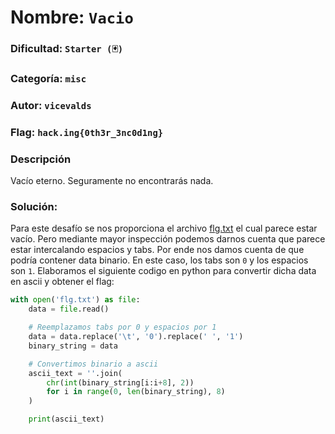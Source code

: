 # Nombre: `Vacio`
### Dificultad: `Starter (🃏)`
### Categoría: `misc`
### Autor: `vicevalds`
### Flag: `hack.ing{0th3r_3nc0d1ng}`

### Descripción
Vacío eterno. Seguramente no encontrarás nada.

### Solución:
Para este desafío se nos proporciona el archivo [flg.txt](./challenge/flg.txt) el cual parece estar vacío. Pero mediante mayor inspección podemos darnos cuenta que parece estar intercalando espacios y tabs. Por ende nos damos cuenta de que podría contener data binario. En este caso, los tabs son `0` y los espacios son `1`. Elaboramos el siguiente codigo en python para convertir dicha data en ascii y obtener el flag:

```python
with open('flg.txt') as file:
    data = file.read()

    # Reemplazamos tabs por 0 y espacios por 1
    data = data.replace('\t', '0').replace(' ', '1')
    binary_string = data

    # Convertimos binario a ascii
    ascii_text = ''.join(
        chr(int(binary_string[i:i+8], 2))
        for i in range(0, len(binary_string), 8)
    )

    print(ascii_text)
```